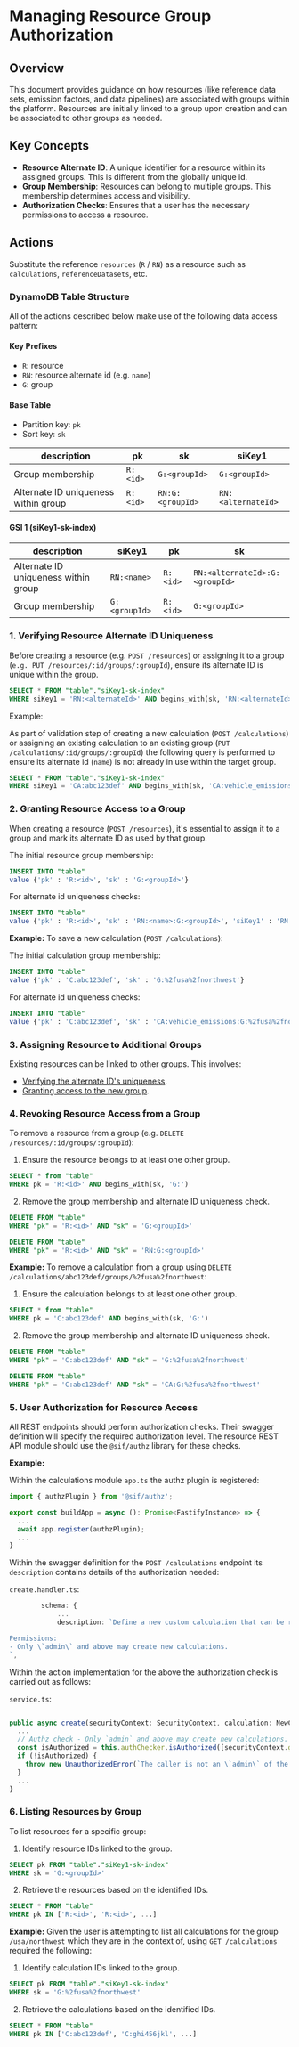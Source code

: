 # Managing Resource Group Authorization

## Overview

This document provides guidance on how resources (like reference data sets, emission factors, and data pipelines) are associated with groups within the platform. Resources are initially linked to a group upon creation and can be associated to other groups as needed.

## Key Concepts

- **Resource Alternate ID**: A unique identifier for a resource within its assigned groups. This is different from the globally unique id.
- **Group Membership**: Resources can belong to multiple groups. This membership determines access and visibility.
- **Authorization Checks**: Ensures that a user has the necessary permissions to access a resource.


## Actions

Substitute the reference `resources` (`R` / `RN`) as a resource such as `calculations`, `referenceDatasets`, etc.

### DynamoDB Table Structure

All of the actions described below make use of the following data access pattern:

#### Key Prefixes

- `R`: resource
- `RN`: resource alternate id (e.g. `name`)
- `G`: group

#### Base Table

- Partition key: `pk`
- Sort key: `sk`

description                          | pk       | sk               | siKey1
-------------------------------------|----------|------------------|-------------------
Group membership                     | `R:<id>` | `G:<groupId>`    | `G:<groupId>`
Alternate ID uniqueness within group | `R:<id>` | `RN:G:<groupId>` | `RN:<alternateId>`

#### GSI 1 (siKey1-sk-index)

description                          | siKey1        | pk       | sk
-------------------------------------|---------------|----------|-------------------------------
Alternate ID uniqueness within group | `RN:<name>`  | `R:<id>` | `RN:<alternateId>:G:<groupId>`
Group membership                     | `G:<groupId>` | `R:<id>` | `G:<groupId>`

### 1. Verifying Resource Alternate ID Uniqueness

Before creating a resource (e.g. `POST /resources`) or assigning it to a group (`e.g. PUT /resources/:id/groups/:groupId`), ensure its alternate ID is unique within the group.

```sql
SELECT * FROM "table"."siKey1-sk-index"
WHERE siKey1 = 'RN:<alternateId>' AND begins_with(sk, 'RN:<alternateId>:G:<groupId>')
```

Example:

As part of validation step of creating a new calculation (`POST /calculations`) or assigning an existing calculation to an existing group (`PUT /calculations/:id/groups/:groupId`) the following query is performed to ensure its alternate id (`name`) is not already in use within the target group.

```sql
SELECT * FROM "table"."siKey1-sk-index"
WHERE siKey1 = 'CA:abc123def' AND begins_with(sk, 'CA:vehicle_emissions:G:%2fusa%2fnorthwest')
```

### 2. Granting Resource Access to a Group

When creating a resource (`POST /resources`), it's essential to assign it to a group and mark its alternate ID as used by that group.

The initial resource group membership:

```sql
INSERT INTO "table"
value {'pk' : 'R:<id>', 'sk' : 'G:<groupId>'}
```

For alternate id uniqueness checks:

```sql
INSERT INTO "table"
value {'pk' : 'R:<id>', 'sk' : 'RN:<name>:G:<groupId>', 'siKey1' : 'RN:<name>'}
```

**Example:** To save a new calculation (`POST /calculations`):

The initial calculation group membership:

```sql
INSERT INTO "table"
value {'pk' : 'C:abc123def', 'sk' : 'G:%2fusa%2fnorthwest'}
```

For alternate id uniqueness checks:

```sql
INSERT INTO "table"
value {'pk' : 'C:abc123def', 'sk' : 'CA:vehicle_emissions:G:%2fusa%2fnorthwest', 'siKey1' : 'CA:vehicle_emissions'}
```

### 3. Assigning Resource to Additional Groups

Existing resources can be linked to other groups. This involves:

- [Verifying the alternate ID's uniqueness](#1-verifying-resource-alternate-id-uniqueness).
- [Granting access to the new group](#2-granting-resource-access-to-a-group).

### 4. Revoking Resource Access from a Group

To remove a resource from a group (e.g. `DELETE /resources/:id/groups/:groupId`):

1. Ensure the resource belongs to at least one other group.

```sql
SELECT * from "table"
WHERE pk = 'R:<id>' AND begins_with(sk, 'G:')
```

2. Remove the group membership and alternate ID uniqueness check.

```sql
DELETE FROM "table"
WHERE "pk" = 'R:<id>' AND "sk" = 'G:<groupId>'
```

```sql
DELETE FROM "table"
WHERE "pk" = 'R:<id>' AND "sk" = 'RN:G:<groupId>'
```

**Example:** To remove a calculation from a group using `DELETE /calculations/abc123def/groups/%2fusa%2fnorthwest`:

1. Ensure the calculation belongs to at least one other group.

```sql
SELECT * from "table"
WHERE pk = 'C:abc123def' AND begins_with(sk, 'G:')
```

2. Remove the group membership and alternate ID uniqueness check.

```sql
DELETE FROM "table"
WHERE "pk" = 'C:abc123def' AND "sk" = 'G:%2fusa%2fnorthwest'
```

```sql
DELETE FROM "table"
WHERE "pk" = 'C:abc123def' AND "sk" = 'CA:G:%2fusa%2fnorthwest'
```

### 5. User Authorization for Resource Access

All REST endpoints should perform authorization checks. Their swagger definition will specify the required authorization level. The resource REST API module should use the `@sif/authz` library for these checks.

**Example:**

Within the calculations module `app.ts` the authz plugin is registered:

```typescript
import { authzPlugin } from '@sif/authz';

export const buildApp = async (): Promise<FastifyInstance> => {
  ...
  await app.register(authzPlugin);
  ...
}
```

Within the swagger definition for the `POST /calculations` endpoint its `description` contains details of the authorization needed:

`create.handler.ts`:
```typescript
		schema: {
			...
			description: `Define a new custom calculation that can be referenced in transforms by prefixing its name with \`#\`.

Permissions:
- Only \`admin\` and above may create new calculations.
`,
```

Within the action implementation for the above the authorization check is carried out as follows:

`service.ts`:
```typescript

public async create(securityContext: SecurityContext, calculation: NewCalculation): Promise<Calculation> {
  ...
  // Authz check - Only `admin` and above may create new calculations.
  const isAuthorized = this.authChecker.isAuthorized([securityContext.groupId], securityContext.groupRoles, atLeastAdmin, 'all');
  if (!isAuthorized) {
    throw new UnauthorizedError(`The caller is not an \`admin\` of the group in context \`${JSON.stringify(securityContext.groupId)}`);
  }
  ...
}
```

### 6. Listing Resources by Group

To list resources for a specific group:

1. Identify resource IDs linked to the group.

```sql
SELECT pk FROM "table"."siKey1-sk-index"
WHERE sk = 'G:<groupId>'
```

2. Retrieve the resources based on the identified IDs.

```sql
SELECT * FROM "table"
WHERE pk IN ['R:<id>', 'R:<id>', ...]
```

**Example:** Given the user is attempting to list all calculations for the group `/usa/northwest` which they are in the context of, using `GET /calculations` required the following:

1. Identify calculation IDs linked to the group.

```sql
SELECT pk FROM "table"."siKey1-sk-index"
WHERE sk = 'G:%2fusa%2fnorthwest'
```

2. Retrieve the calculations based on the identified IDs.

```sql
SELECT * FROM "table"
WHERE pk IN ['C:abc123def', 'C:ghi456jkl', ...]
```
